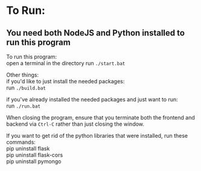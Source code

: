 # To Run:  

## You need both NodeJS and Python installed to run this program  


To run this program:  
open a terminal in the directory
run `./start.bat`  


Other things:  
if you'd like to just install the needed packages:  
run `./build.bat`  

if you've already installed the needed packages and just want to run:  
run `./run.bat`  

When closing the program, ensure that you terminate both the frontend and backend via `Ctrl-C` rather than just closing the window.  

If you want to get rid of the python libraries that were installed, run these commands:  
pip uninstall flask  
pip uninstall flask-cors  
pip uninstall pymongo  